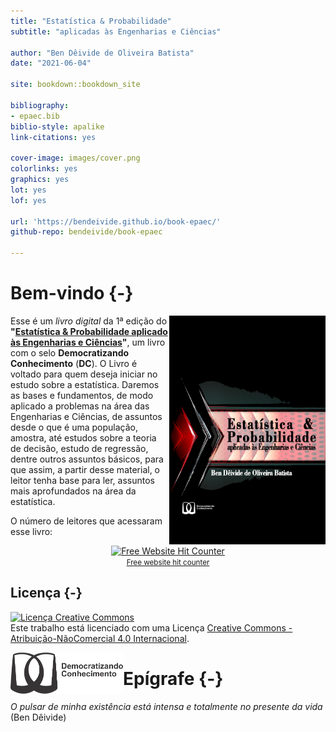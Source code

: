 ```yaml
--- 
title: "Estatística & Probabilidade" 
subtitle: "aplicadas às Engenharias e Ciências"

author: "Ben Dêivide de Oliveira Batista"
date: "2021-06-04"

site: bookdown::bookdown_site

bibliography:
- epaec.bib
biblio-style: apalike
link-citations: yes

cover-image: images/cover.png
colorlinks: yes
graphics: yes
lot: yes
lof: yes

url: 'https://bendeivide.github.io/book-epaec/'
github-repo: bendeivide/book-epaec

---
```




# Bem-vindo {-}

<a href="http://bendeivide.github.io/books/epaec/"><img src="images/cover.png" align="right" width="250" height="366" class="cover" alt="Compre pela internet" /></a> Esse é um *livro digital* da 1ª edição do __"[Estatística & Probabilidade aplicado às Engenharias e Ciências]()"__, um livro com o selo **Democratizando Conhecimento** (**DC**). O Livro é voltado para quem deseja iniciar no estudo sobre a estatística. Daremos as bases e fundamentos, de modo aplicado a problemas na área das Engenharias e Ciências, de assuntos desde o que é uma população, amostra, até estudos sobre a teoria de decisão, estudo de regressão, dentre outros assuntos básicos, para que assim, a partir desse material, o leitor tenha base para ler, assuntos mais aprofundados na área da estatística.

O número de leitores  que acessaram esse livro:
</br>
<div align='center'><a href='https://www.free-website-hit-counter.com'><img src='https://www.free-website-hit-counter.com/c.php?d=9&id=127145&s=76' border='0' alt='Free Website Hit Counter'></a><br / ><small><a href='https://www.free-website-hit-counter.com' title="Free Website Hit Counter">Free website hit counter</a></small></div>

## Licença {-}

<a rel="license" href="http://creativecommons.org/licenses/by-nc/4.0/"><img alt="Licença Creative Commons" style="border-width:0" src="https://i.creativecommons.org/l/by-nc/4.0/88x31.png" /></a><br />Este trabalho está licenciado com uma Licença <a rel="license" href="http://creativecommons.org/licenses/by-nc/4.0/">Creative Commons - Atribuição-NãoComercial 4.0 Internacional</a>.


<a href="https://bendeivide.github.io/dc/"><img src="Logo-DC-preto2.png" align="left" width="180" /></a>

# Epígrafe {-}

*O pulsar de minha existência está intensa e totalmente no presente da vida* (Ben Dêivide)



